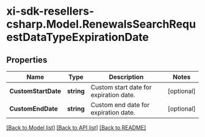 # xi-sdk-resellers-csharp.Model.RenewalsSearchRequestDataTypeExpirationDate

## Properties

Name | Type | Description | Notes
------------ | ------------- | ------------- | -------------
**CustomStartDate** | **string** | Custom start date for expiration date. | [optional] 
**CustomEndDate** | **string** | Custom end date for expiration date. | [optional] 

[[Back to Model list]](../README.md#documentation-for-models) [[Back to API list]](../README.md#documentation-for-api-endpoints) [[Back to README]](../README.md)

